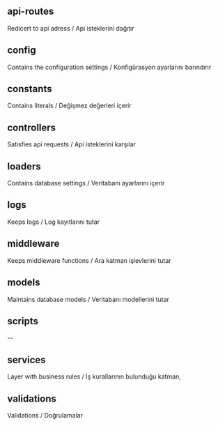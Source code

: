 ## api-routes
Redicert to api adress / Api isteklerini dağıtır

## config
Contains the configuration settings / Konfigürasyon ayarlarını barındırır

## constants
Contains literals / Değişmez değerleri içerir

## controllers
Satisfies api requests / Api isteklerini karşılar

## loaders
Contains database settings / Veritabanı ayarlarını içerir

## logs
Keeps logs / Log kayıtlarını tutar

## middleware
Keeps middleware functions / Ara katman işlevlerini tutar

## models
Maintains database models / Veritabanı modellerini tutar

## scripts
--

## services
Layer with business rules / İş kurallarının bulunduğu katman,

## validations
Validations / Doğrulamalar